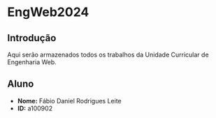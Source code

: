 # EngWeb2024

## Introdução 
Aqui serão armazenados todos os trabalhos da Unidade Curricular de Engenharia Web.

## Aluno

- **Nome:** Fábio Daniel Rodrigues Leite
- **ID:** a100902
